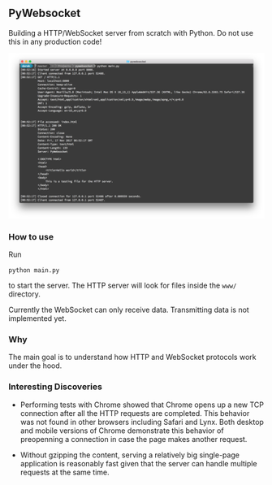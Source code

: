 ## PyWebsocket

Building a HTTP/WebSocket server from scratch with Python. Do not use this
in any production code!

![](/screenshot.png)

### How to use
Run

    python main.py

to start the server. The HTTP server will look for files inside the `www/` directory.

Currently the WebSocket can only receive data. Transmitting data is not implemented yet.

### Why
The main goal is to understand how HTTP and WebSocket protocols work under the hood.

### Interesting Discoveries
- Performing tests with Chrome showed that Chrome opens up a new TCP connection
  after all the HTTP requests are completed. This behavior was not found in other
  browsers including Safari and Lynx. Both desktop and mobile versions of Chrome
  demonstrate this behavior of preopenning a connection in case the page makes 
  another request.

- Without gzipping the content, serving a relatively big single-page application is 
  reasonably fast given that the server can handle multiple requests at the same time.